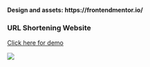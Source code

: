 <p style="font-weight: bold;">Design and assets: https://frontendmentor.io/</p>

<h3>URL Shortening Website</h3>
<a href="https://lovely-entremet-18edd7.netlify.app/"><p style="margin-bottom: 15px; font-size: 14px;">Click here for demo</p></a>
<img src="https://i.imgur.com/plB9eUJ.jpeg">
